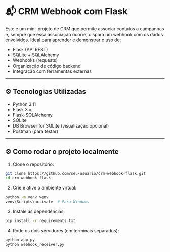 # 📬 CRM Webhook com Flask

Este é um mini-projeto de CRM que permite associar contatos a campanhas e, sempre que essa associação ocorre, dispara um webhook com os dados envolvidos. Ideal para aprender e demonstrar o uso de:

- Flask (API REST)
- SQLite + SQLAlchemy
- Webhooks (requests)
- Organização de código backend
- Integração com ferramentas externas

---

## ⚙️ Tecnologias Utilizadas

- Python 3.11
- Flask 3.x
- Flask-SQLAlchemy
- SQLite
- DB Browser for SQLite (visualização opcional)
- Postman (para testar)

---

## ⚙️ Como rodar o projeto localmente

1. Clone o repositório:

```bash
git clone https://github.com/seu-usuario/crm-webhook-flask.git
cd crm-webhook-flask
```

2. Crie e ative o ambiente virtual:
```bash
python -m venv venv
venv\Scripts\activate  # Para Windows
```

3. Instale as dependências:
```bash
pip install -r requirements.txt
```

4. Rode os dois servidores (em terminais separados):
```bash
python app.py
python webhook_receiver.py
```